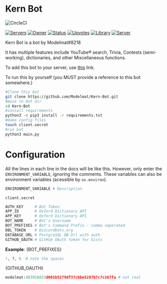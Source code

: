 # Kern Bot
![CircleCI](https://img.shields.io/circleci/project/github/Modelmat/Kern-Bot.svg)

[![Servers](https://discordbots.org/api/widget/servers/380598116488970261.svg)](https://discordbots.org/bot/380598116488970261) 
[![Owner](https://discordbots.org/api/widget/owner/380598116488970261.svg?noavatar=true)](https://discordbots.org/bot/380598116488970261) 
[![Status](https://discordbots.org/api/widget/status/380598116488970261.svg?noavatar=true)](https://discordbots.org/bot/380598116488970261)
[![Upvotes](https://discordbots.org/api/widget/upvotes/380598116488970261.svg?noavatar=true)](https://discordbots.org/bot/380598116488970261)
[![Library](https://discordbots.org/api/widget/lib/380598116488970261.svg?noavatar=true)](https://discordbots.org/bot/380598116488970261)
[![Server](https://discordapp.com/api/guilds/382780023926554625/widget.png?style=shield)](https://discord.gg/nHmAkgg)

Kern Bot is a bot by Modelmat#8218

It has multiple features include YouTube® search, Trivia, Contests (semi-working), dictionaries, and other Miscellaneous functions.

To add this bot to your server, use [this](https://discordapp.com/oauth2/authorize?client_id=380598116488970261&scope=bot&permissions=270336) link.



To run this by yourself (you MUST provide a reference to this bot somewhere.)
```bash
#Clone this bot
git clone https://github.com/Modelmat/Kern-Bot.git
#move to bot dir
cd Kern-Bot
#install requirements
python3 -m pip3 install -r requirements.txt
#make config files
touch client.secret
#run bot
python3 main.py
```

# Configuration
All the lines in each line in the docs will be like this. However, only enter the `ENVIRONMENT_VARIABLE`, ignoring the comments. These variables can also be environment variables (acessible by `os.environ`).
```py
ENVIRONMENT_VARIABLE # Description
```


`client.secret`
```py
AUTH_KEY     # Bot Token
APP_ID       # Oxford Dictionary API
APP_KEY      # Oxford Dictionary API
BOT_NAME     # Bot's Username
BOT_PREFIXES # Bot's Command Prefix - comma seperated
DBL_TOKEN    # Discordbots.org
DATABASE_URL # PostgreSQL DB Url with auth
GITHUB_OAUTH # GitHub OAuth token for Gists
```

**Example**:
{BOT_PREFIXES}
```py
!, ?, %  # note the spaces
```
{GITHUB_OAUTH}
```py
modelmat:403926033d001b5279df37cbbe5287b7c7c267fa # not real
```